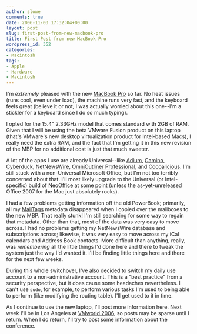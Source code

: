 ```yaml
---
author: slowe
comments: true
date: 2006-11-03 17:32:04+00:00
layout: post
slug: first-post-from-new-macbook-pro
title: First Post from new MacBook Pro
wordpress_id: 352
categories:
- Macintosh
tags:
- Apple
- Hardware
- Macintosh
---
```


I'm _extremely_ pleased with the new [MacBook Pro](http://www.apple.com/macbookpro/) so far. No heat issues (runs cool, even under load), the machine runs very fast, and the keyboard feels great (believe it or not, I was actually worried about this one--I'm a stickler for a keyboard since I do so much typing).

I opted for the 15.4" 2.33GHz model that comes standard with 2GB of RAM. Given that I will be using the beta VMware Fusion product on this laptop (that's VMware's new desktop virtualization product for Intel-based Macs), I really need the extra RAM, and the fact that I'm getting it in this new revision of the MBP for no additional cost is just that much sweeter.

A lot of the apps I use are already Universal--like [Adium](http://www.adiumx.com), [Camino](http://www.caminobrowser.org/), [Cyberduck](http://cyberduck.ch/), [NetNewsWire](http://www.newsgator.com/NGOLProduct.aspx?ProdID=NetNewsWire), [OmniOutliner Professional](http://www.omnigroup.com/applications/omnioutliner/), and [Cocoalicious](http://www.scifihifi.com/cocoalicious/). I'm still stuck with a non-Universal Microsoft Office, but I'm not too terribly concerned about that. I'll most likely upgrade to the Universal (or Intel-specific) build of [NeoOffice](http://neooffice.org/) at some point (unless the as-yet-unreleased Office 2007 for the Mac just absolutely rocks).

I had a few problems getting information off the old PowerBook; primarily, all my [MailTags](http://www.indev.ca/MailTags.html) metadata disappeared when I copied over the mailboxes to the new MBP. That really stunk! I'm still searching for some way to regain that metadata. Other than that, most of the data was very easy to move across. I had no problems getting my NetNewsWire database and subscriptions across; likewise, it was very easy to move across my iCal calendars and Address Book contacts. More difficult than anything, really, was _remembering_ all the little things I'd done here and there to tweak the system just the way I'd wanted it. I'll be finding little things here and there for the next few weeks.

During this whole switchover, I've also decided to switch my daily use account to a non-administrative account. This is a "best practice" from a security perspective, but it does cause some headaches nevertheless. I can't use `sudo`, for example, to perform various tasks I'm used to being able to perform (like modifying the routing table). I'll get used to it in time.

As I continue to use the new laptop, I'll post more information here. Next week I'll be in Los Angeles at [VMworld 2006](http://www.vmworld.com/), so posts may be sparse until I return. When I do return, I'll try to post some information about the conference.
